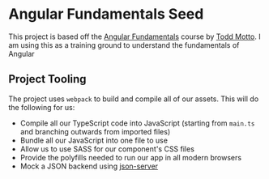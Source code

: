 
# Angular Fundamentals Seed

This project is based off the [Angular Fundamentals](https://ultimateangular.com/courses/#angular-2) course by [Todd Motto](https://twitter.com/toddmotto).
I am using this as a training ground to understand the fundamentals of Angular

## Project Tooling

The project uses `webpack` to build and compile all of our assets. This will do the following for us: 

- Compile all our TypeScript code into JavaScript (starting from `main.ts` and branching outwards from imported files)
- Bundle all our JavaScript into one file to use
- Allow us to use SASS for our component's CSS files
- Provide the polyfills needed to run our app in all modern browsers
- Mock a JSON backend using [json-server](https://github.com/typicode/json-server)
